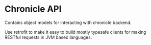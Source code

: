 Chronicle API
===============

Contains object models for interacting with chronicle backend.

Use retrofit to make it easy to build mostly typesafe clients for making RESTful requests in JVM based languages.